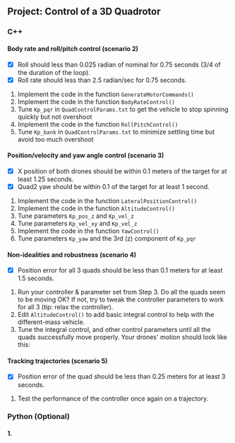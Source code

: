 ## Project: Control of a 3D Quadrotor


### C++

#### Body rate and roll/pitch control (scenario 2)
- [X] Roll should less than 0.025 radian of nominal for 0.75 seconds (3/4 of the duration of the loop).
- [X] Roll rate should less than 2.5 radian/sec for 0.75 seconds.
1. Implement the code in the function `GenerateMotorCommands()`
2. Implement the code in the function `BodyRateControl()`
3. Tune `Kp_pqr` in `QuadControlParams.txt` to get the vehicle to stop spinning quickly but not overshoot
4. Implement the code in the function `RollPitchControl()`
5. Tune `Kp_bank` in `QuadControlParams.txt` to minimize settling time but avoid too much overshoot


#### Position/velocity and yaw angle control (scenario 3) 
- [X] X position of both drones should be within 0.1 meters of the target for at least 1.25 seconds.
- [X] Quad2 yaw should be within 0.1 of the target for at least 1 second.
1. Implement the code in the function `LateralPositionControl()`
2. Implement the code in the function `AltitudeControl()`
3. Tune parameters `Kp_pos_z` and `Kp_vel_z`
4. Tune parameters `Kp_vel_xy` and `Kp_vel_z`
5. Implement the code in the function `YawControl()`
6. Tune parameters `Kp_yaw` and the 3rd (z) component of `Kp_pqr`


#### Non-idealities and robustness (scenario 4)
- [X] Position error for all 3 quads should be less than 0.1 meters for at least 1.5 seconds.
1. Run your controller & parameter set from Step 3.  Do all the quads seem to be moving OK?  If not, try to tweak the controller parameters to work for all 3 (tip: relax the controller).
2. Edit `AltitudeControl()` to add basic integral control to help with the different-mass vehicle.
3. Tune the integral control, and other control parameters until all the quads successfully move properly.  Your drones' motion should look like this:


#### Tracking trajectories (scenario 5)
- [X] Position error of the quad should be less than 0.25 meters for at least 3 seconds.
1. Test the performance of the controller once again on a trajectory.

### Python (Optional)

#### 1. 